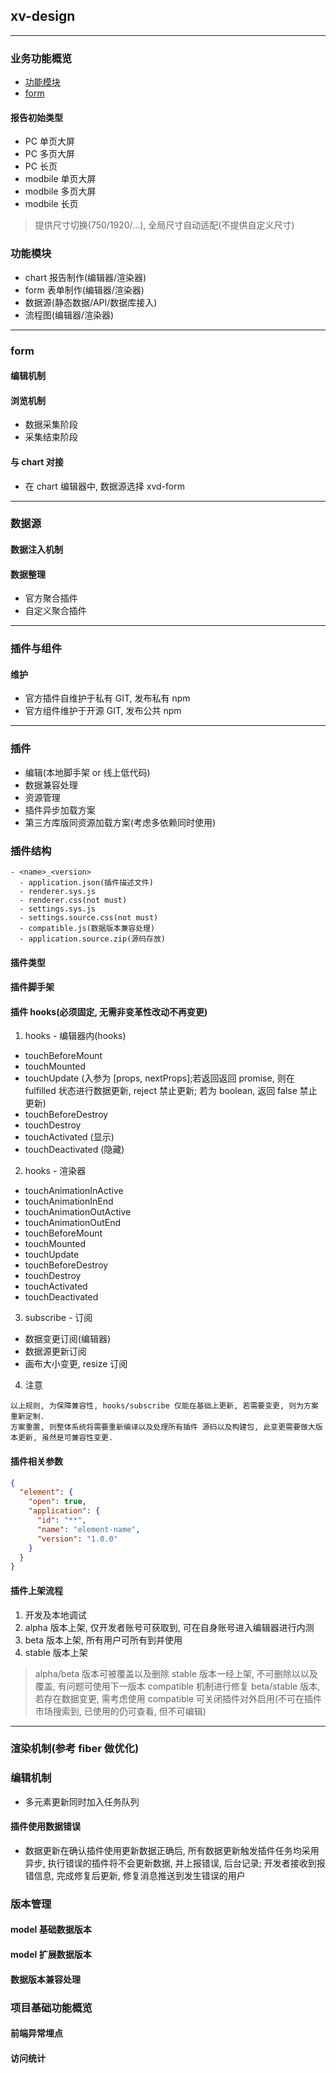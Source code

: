 ## xv-design

---

### 业务功能概览

- [功能模块](#功能模块)
- [form](#form)

#### 报告初始类型

- PC 单页大屏
- PC 多页大屏
- PC 长页
- modbile 单页大屏
- modbile 多页大屏
- modbile 长页

> 提供尺寸切换(750/1920/...), 全局尺寸自动适配(不提供自定义尺寸)

### 功能模块

- chart 报告制作(编辑器/渲染器)
- form 表单制作(编辑器/渲染器)
- 数据源(静态数据/API/数据库接入)
- 流程图(编辑器/渲染器)

---

### form

#### 编辑机制

#### 浏览机制

- 数据采集阶段
- 采集结束阶段

#### 与 chart 对接

- 在 chart 编辑器中, 数据源选择 xvd-form

---

### 数据源

#### 数据注入机制

#### 数据整理

- 官方聚合插件
- 自定义聚合插件

---

### 插件与组件

#### 维护

- 官方插件自维护于私有 GIT, 发布私有 npm
- 官方组件维护于开源 GIT, 发布公共 npm

---

### 插件

- 编辑(本地脚手架 or 线上低代码)
- 数据兼容处理
- 资源管理
- 插件异步加载方案
- 第三方库版同资源加载方案(考虑多依赖同时使用)

### 插件结构

```
- <name>_<version>
  - application.json(插件描述文件)
  - renderer.sys.js
  - renderer.css(not must)
  - settings.sys.js
  - settings.source.css(not must)
  - compatible.js(数据版本兼容处理)
  - application.source.zip(源码存放)
```

#### 插件类型

#### 插件脚手架

#### 插件 hooks(必须固定, 无需非变革性改动不再变更)

1. hooks - 编辑器内(hooks)

- touchBeforeMount
- touchMounted
- touchUpdate (入参为 [props, nextProps];若返回返回 promise, 则在 fulfilled 状态进行数据更新, reject 禁止更新; 若为 boolean, 返回 false 禁止更新)
- touchBeforeDestroy
- touchDestroy
- touchActivated (显示)
- touchDeactivated (隐藏)

2. hooks - 渲染器

- touchAnimationInActive
- touchAnimationInEnd
- touchAnimationOutActive
- touchAnimationOutEnd
- touchBeforeMount
- touchMounted
- touchUpdate
- touchBeforeDestroy
- touchDestroy
- touchActivated
- touchDeactivated

3. subscribe - 订阅

- 数据变更订阅(编辑器)
- 数据源更新订阅
- 画布大小变更, resize 订阅

4. 注意

```
以上规则, 为保障兼容性, hooks/subscribe 仅能在基础上更新, 若需要变更, 则为方案重新定制.
方案重置, 则整体系统将需要重新编译以及处理所有插件 源码以及构建包, 此变更需要做大版本更新, 虽然是可兼容性变更.
```

#### 插件相关参数

```json
{
  "element": {
    "open": true,
    "application": {
      "id": "**",
      "name": "element-name",
      "version": "1.0.0"
    }
  }
}
```

#### 插件上架流程

1. 开发及本地调试
2. alpha 版本上架, 仅开发者账号可获取到, 可在自身账号进入编辑器进行内测
3. beta 版本上架, 所有用户可所有到并使用
4. stable 版本上架

> alpha/beta 版本可被覆盖以及删除
> stable 版本一经上架, 不可删除以以及覆盖, 有问题可使用下一版本 compatible 机制进行修复
> beta/stable 版本, 若存在数据变更, 需考虑使用 compatible
> 可关闭插件对外启用(不可在插件市场搜索到, 已使用的仍可查看, 但不可编辑)

---

### 渲染机制(参考 fiber 做优化)


### 编辑机制

- 多元素更新同时加入任务队列

#### 插件使用数据错误

- 数据更新在确认插件使用更新数据正确后, 所有数据更新触发插件任务均采用异步, 执行错误的插件将不会更新数据, 并上报错误, 后台记录; 开发者接收到报错信息, 完成修复后更新, 修复消息推送到发生错误的用户

### 版本管理

#### model 基础数据版本

#### model 扩展数据版本

#### 数据版本兼容处理

### 项目基础功能概览

#### 前端异常埋点

#### 访问统计